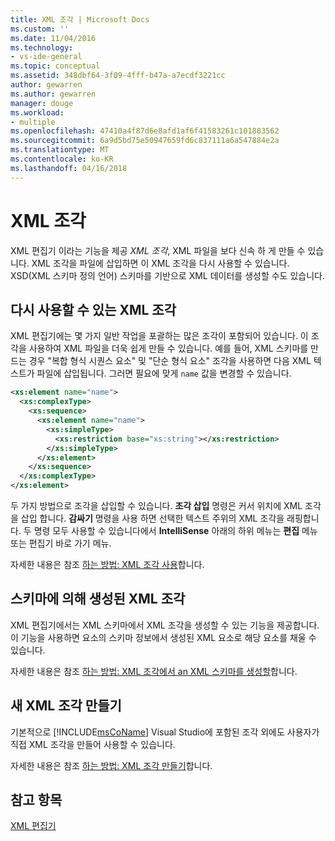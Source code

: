 ```yaml
---
title: XML 조각 | Microsoft Docs
ms.custom: ''
ms.date: 11/04/2016
ms.technology:
- vs-ide-general
ms.topic: conceptual
ms.assetid: 348dbf64-3f09-4fff-b47a-a7ecdf3221cc
author: gewarren
ms.author: gewarren
manager: douge
ms.workload:
- multiple
ms.openlocfilehash: 47410a4f87d6e8afd1af6f41583261c101883562
ms.sourcegitcommit: 6a9d5bd75e50947659fd6c837111a6a547884e2a
ms.translationtype: MT
ms.contentlocale: ko-KR
ms.lasthandoff: 04/16/2018
---
```

# <a name="xml-snippets"></a>XML 조각
XML 편집기 이라는 기능을 제공 *XML 조각*, XML 파일을 보다 신속 하 게 만들 수 있습니다. XML 조각을 파일에 삽입하면 이 XML 조각을 다시 사용할 수 있습니다. XSD(XML 스키마 정의 언어) 스키마를 기반으로 XML 데이터를 생성할 수도 있습니다.  
  
## <a name="reusable-xml-snippets"></a>다시 사용할 수 있는 XML 조각  
 XML 편집기에는 몇 가지 일반 작업을 포괄하는 많은 조각이 포함되어 있습니다. 이 조각을 사용하여 XML 파일을 더욱 쉽게 만들 수 있습니다. 예를 들어, XML 스키마를 만드는 경우 "복합 형식 시퀀스 요소" 및 "단순 형식 요소" 조각을 사용하면 다음 XML 텍스트가 파일에 삽입됩니다. 그러면 필요에 맞게 `name` 값을 변경할 수 있습니다.  
  
```xml
<xs:element name="name">  
  <xs:complexType>  
    <xs:sequence>  
      <xs:element name="name">  
        <xs:simpleType>  
          <xs:restriction base="xs:string"></xs:restriction>  
        </xs:simpleType>  
      </xs:element>  
    </xs:sequence>  
  </xs:complexType>  
</xs:element>  
```
  
 두 가지 방법으로 조각을 삽입할 수 있습니다. **조각 삽입** 명령은 커서 위치에 XML 조각을 삽입 합니다. **감싸기** 명령을 사용 하면 선택한 텍스트 주위의 XML 조각을 래핑합니다. 두 명령 모두 사용할 수 있습니다에서 **IntelliSense** 아래의 하위 메뉴는 **편집** 메뉴 또는 편집기 바로 가기 메뉴.  
  
 자세한 내용은 참조 [하는 방법: XML 조각 사용](../xml-tools/how-to-use-xml-snippets.md)합니다.  
  
## <a name="schema-generated-xml-snippets"></a>스키마에 의해 생성된 XML 조각  
 XML 편집기에서는 XML 스키마에서 XML 조각을 생성할 수 있는 기능을 제공합니다. 이 기능을 사용하면 요소의 스키마 정보에서 생성된 XML 요소로 해당 요소를 채울 수 있습니다.  
  
 자세한 내용은 참조 [하는 방법: XML 조각에서 an XML 스키마를 생성할](../xml-tools/how-to-generate-an-xml-snippet-from-an-xml-schema.md)합니다.  
  
## <a name="create-new-xml-snippets"></a>새 XML 조각 만들기  
 기본적으로 [!INCLUDE[msCoName](../xml-tools/includes/msconame_md.md)] Visual Studio에 포함된 조각 외에도 사용자가 직접 XML 조각을 만들어 사용할 수 있습니다.  
  
 자세한 내용은 참조 [하는 방법: XML 조각 만들기](../xml-tools/how-to-create-xml-snippets.md)합니다.  
  
## <a name="see-also"></a>참고 항목  
 [XML 편집기](../xml-tools/xml-editor.md)